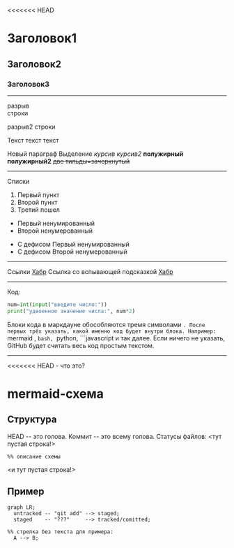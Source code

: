 <<<<<<< HEAD
# Заголовок1
## Заголовок2
### Заголовок3
------
разрыв <br> строки

разрыв2  строки

Текст текст текст

Новый параграф
Выделение
*курсив* _курсив2_
**полужирный** __полужирный2__
~~две тильды=зачеркнутый~~

-----
Списки
1. Первый пункт
2. Второй пункт
3. Третий пошел

* Первый ненумированный
* Второй ненумерованный

- С дефисом Первый ненумированный
- С дефисом Второй ненумерованный

----
Ссылки [Хабр](https://habr.com/ru/articles/)
Ссылка со вспывающей подсказкой [Хабр](https://habr.com/ru/articles/ "Есть, что почитать= это тайтл")

------
Код:
```Python
num=int(input("введите число:"))
print("удвоенное значение числа:", num*2)
```

Блоки кода в маркдауне обособляются тремя символами ```. После первых трёх указать, какой именно код будет внутри блока. Например: ```mermaid , ```bash, ```python, ```javascript и так далее. Если ничего не указать, GitHub будет считать весь код простым текстом.

-------
<<<<<<< HEAD - что это?
# mermaid-схема
## Структура
HEAD -- это голова.
Коммит -- это всему голова.
Статусы файлов:
<тут пустая строка!>

```mermaid
%% описание схемы
```
<и тут пустая строка!>
## Пример

```mermaid
graph LR;
  untracked -- "git add" --> staged;
  staged    -- "???"     --> tracked/comitted;

%% стрелка без текста для примера: 
  A --> B;
``` 
